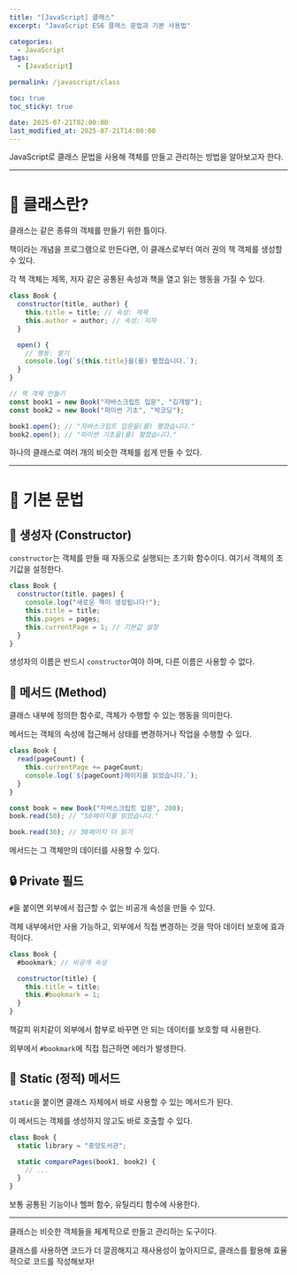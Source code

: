 ```yaml
---
title: "[JavaScript] 클래스"
excerpt: "JavaScript ES6 클래스 문법과 기본 사용법"

categories:
  - JavaScript
tags:
  - [JavaScript]

permalink: /javascript/class

toc: true
toc_sticky: true

date: 2025-07-21T02:00:00
last_modified_at: 2025-07-21T14:00:00
---
```


JavaScript로 클래스 문법을 사용해 객체를 만들고 관리하는 방법을 알아보고자 한다.

---

# 🏫 클래스란?

클래스는 같은 종류의 객체를 만들기 위한 틀이다.

책이라는 개념을 프로그램으로 만든다면, 이 클래스로부터 여러 권의 책 객체를 생성할 수 있다.

각 책 객체는 제목, 저자 같은 공통된 속성과 책을 열고 읽는 행동을 가질 수 있다.

```js
class Book {
  constructor(title, author) {
    this.title = title; // 속성: 제목
    this.author = author; // 속성: 저자
  }

  open() {
    // 행동: 열기
    console.log(`${this.title}을(를) 펼쳤습니다.`);
  }
}

// 책 객체 만들기
const book1 = new Book("자바스크립트 입문", "김개발");
const book2 = new Book("파이썬 기초", "박코딩");

book1.open(); // "자바스크립트 입문을(를) 펼쳤습니다."
book2.open(); // "파이썬 기초을(를) 펼쳤습니다."
```

하나의 클래스로 여러 개의 비슷한 객체를 쉽게 만들 수 있다.

---

# 📝 기본 문법

## 🚀 생성자 (Constructor)

`constructor`는 객체를 만들 때 자동으로 실행되는 초기화 함수이다. 여기서 객체의 초기값을 설정한다.

```js
class Book {
  constructor(title, pages) {
    console.log("새로운 책이 생성됩니다!");
    this.title = title;
    this.pages = pages;
    this.currentPage = 1; // 기본값 설정
  }
}
```

생성자의 이름은 반드시 `constructor`여야 하며, 다른 이름은 사용할 수 없다.

## 🔧 메서드 (Method)

클래스 내부에 정의한 함수로, 객체가 수행할 수 있는 행동을 의미한다.

메서드는 객체의 속성에 접근해서 상태를 변경하거나 작업을 수행할 수 있다.

```js
class Book {
  read(pageCount) {
    this.currentPage += pageCount;
    console.log(`${pageCount}페이지를 읽었습니다.`);
  }
}

const book = new Book("자바스크립트 입문", 200);
book.read(50); // "50페이지를 읽었습니다."

book.read(30); // 30페이지 더 읽기
```

메서드는 그 객체만의 데이터를 사용할 수 있다.

## 🔒 Private 필드

`#`을 붙이면 외부에서 접근할 수 없는 비공개 속성을 만들 수 있다.

객체 내부에서만 사용 가능하고, 외부에서 직접 변경하는 것을 막아 데이터 보호에 효과적이다.

```js
class Book {
  #bookmark; // 비공개 속성

  constructor(title) {
    this.title = title;
    this.#bookmark = 1;
  }
}
```

책갈피 위치같이 외부에서 함부로 바꾸면 안 되는 데이터를 보호할 때 사용한다.

외부에서 `#bookmark`에 직접 접근하면 에러가 발생한다.

## 📌 Static (정적) 메서드

`static`을 붙이면 클래스 자체에서 바로 사용할 수 있는 메서드가 된다.

이 메서드는 객체를 생성하지 않고도 바로 호출할 수 있다.

```js
class Book {
  static library = "중앙도서관";

  static comparePages(book1, book2) {
    // ...
  }
}
```

보통 공통된 기능이나 헬퍼 함수, 유틸리티 함수에 사용한다.

---

클래스는 비슷한 객체들을 체계적으로 만들고 관리하는 도구이다.

클래스를 사용하면 코드가 더 깔끔해지고 재사용성이 높아지므로, 클래스를 활용해 효율적으로 코드를 작성해보자!
